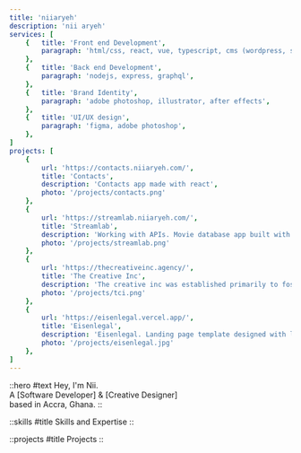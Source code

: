 ```yaml
---
title: 'niiaryeh'
description: 'nii aryeh'
services: [
	{	title: 'Front end Development',
		paragraph: 'html/css, react, vue, typescript, cms (wordpress, squarespace, webflow, etc)',
	},
	{	title: 'Back end Development',
		paragraph: 'nodejs, express, graphql',
	},
	{	title: 'Brand Identity',
		paragraph: 'adobe photoshop, illustrator, after effects',
	},
	{	title: 'UI/UX design',
		paragraph: 'figma, adobe photoshop',
	},
]
projects: [
	{
		url: 'https://contacts.niiaryeh.com/',
		title: 'Contacts',
		description: 'Contacts app made with react',
		photo: '/projects/contacts.png'
	},
	{
		url: 'https://streamlab.niiaryeh.com/',
		title: 'Streamlab',
		description: 'Working with APIs. Movie database app built with nuxt 3 + typescript. Powered with the TMdB API.',
		photo: '/projects/streamlab.png'
	},
	{
		url: 'https://thecreativeinc.agency/',
		title: 'The Creative Inc',
		description: 'The creative inc was established primarily to foster collaboration among fresh and developing talents. The intention was and still is; Seeking out new voices to amplify African creativity.',
		photo: '/projects/tci.png'
	},
	{
		url: 'https://eisenlegal.vercel.app/',
		title: 'Eisenlegal',
		description: 'Eisenlegal. Landing page template designed with legal firms in mind. nuxt pwa with sanity.',
		photo: '/projects/eisenlegal.jpg'
	},
]
---
```


::hero
#text
Hey, I'm Nii.\
A [Software Developer] & [Creative Designer]\
based in Accra, Ghana.
::

::skills
#title
Skills and Expertise
::

::projects
#title
Projects
::